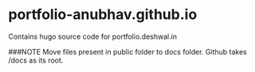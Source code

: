 # portfolio-anubhav.github.io
Contains hugo source code for portfolio.deshwal.in

###NOTE
Move files present in public folder to docs folder. Github takes /docs as its root.
